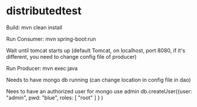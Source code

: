 # distributedtest

Build:
mvn clean install

Run Consumer:
mvn spring-boot:run

Wait until tomcat starts up (default Tomcat, on localhost, port 8080, if it's different, you need to change config file of producer)

Run Producer:
mvn exec:java

Needs to have mongo db running (can change location in config file in dao)

Nees to have an authorized user for mongo
use admin
db.createUser({user: "admin", pwd: "blue", roles: [ "root" ] } )
